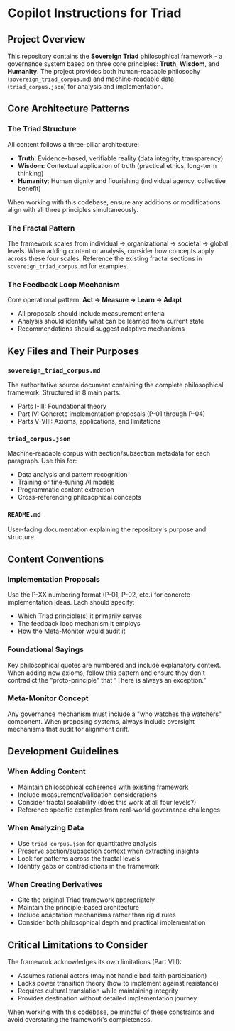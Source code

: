 # Copilot Instructions for Triad

## Project Overview
This repository contains the **Sovereign Triad** philosophical framework - a governance system based on three core principles: **Truth**, **Wisdom**, and **Humanity**. The project provides both human-readable philosophy (`sovereign_triad_corpus.md`) and machine-readable data (`triad_corpus.json`) for analysis and implementation.

## Core Architecture Patterns

### The Triad Structure
All content follows a three-pillar architecture:
- **Truth**: Evidence-based, verifiable reality (data integrity, transparency)
- **Wisdom**: Contextual application of truth (practical ethics, long-term thinking)
- **Humanity**: Human dignity and flourishing (individual agency, collective benefit)

When working with this codebase, ensure any additions or modifications align with all three principles simultaneously.

### The Fractal Pattern
The framework scales from individual → organizational → societal → global levels. When adding content or analysis, consider how concepts apply across these four scales. Reference the existing fractal sections in `sovereign_triad_corpus.md` for examples.

### The Feedback Loop Mechanism
Core operational pattern: **Act → Measure → Learn → Adapt**
- All proposals should include measurement criteria
- Analysis should identify what can be learned from current state
- Recommendations should suggest adaptive mechanisms

## Key Files and Their Purposes

### `sovereign_triad_corpus.md`
The authoritative source document containing the complete philosophical framework. Structured in 8 main parts:
- Parts I-III: Foundational theory
- Part IV: Concrete implementation proposals (P-01 through P-04)  
- Parts V-VIII: Axioms, applications, and limitations

### `triad_corpus.json`
Machine-readable corpus with section/subsection metadata for each paragraph. Use this for:
- Data analysis and pattern recognition
- Training or fine-tuning AI models
- Programmatic content extraction
- Cross-referencing philosophical concepts

### `README.md`
User-facing documentation explaining the repository's purpose and structure.

## Content Conventions

### Implementation Proposals
Use the P-XX numbering format (P-01, P-02, etc.) for concrete implementation ideas. Each should specify:
- Which Triad principle(s) it primarily serves
- The feedback loop mechanism it employs
- How the Meta-Monitor would audit it

### Foundational Sayings
Key philosophical quotes are numbered and include explanatory context. When adding new axioms, follow this pattern and ensure they don't contradict the "proto-principle" that "There is always an exception."

### Meta-Monitor Concept
Any governance mechanism must include a "who watches the watchers" component. When proposing systems, always include oversight mechanisms that audit for alignment drift.

## Development Guidelines

### When Adding Content
- Maintain philosophical coherence with existing framework
- Include measurement/validation considerations
- Consider fractal scalability (does this work at all four levels?)
- Reference specific examples from real-world governance challenges

### When Analyzing Data
- Use `triad_corpus.json` for quantitative analysis
- Preserve section/subsection context when extracting insights
- Look for patterns across the fractal levels
- Identify gaps or contradictions in the framework

### When Creating Derivatives
- Cite the original Triad framework appropriately
- Maintain the principle-based architecture
- Include adaptation mechanisms rather than rigid rules
- Consider both philosophical depth and practical implementation

## Critical Limitations to Consider
The framework acknowledges its own limitations (Part VIII):
- Assumes rational actors (may not handle bad-faith participation)
- Lacks power transition theory (how to implement against resistance)
- Requires cultural translation while maintaining integrity
- Provides destination without detailed implementation journey

When working with this codebase, be mindful of these constraints and avoid overstating the framework's completeness.